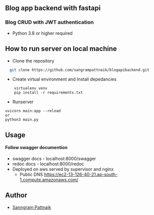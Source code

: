 
## Blog app backend with fastapi

### Blog CRUD with JWT authentication
- Python 3.8 or higher required


  
## How to run server on local machine

- Clone the repository
```bash
  git clone https://github.com/sangrampattnaik/blogapibackend.git
```
- Create virtual environment and Install depedancies
```
    virtualenv venv
    pip install -r requirements.txt
```
- Runserver
```
uvicorn main:app --reload
or
python3 main.py
```
## Usage
#### Follow swagger documention
- swagger docs - localhost:8000/swagger
- redoc docs - localhost:8000/redoc
- Deployed on aws served by supervisor and nginx 
    - Public DNS https://ec2-13-126-40-21.ap-south-1.compute.amazonaws.com/
  
## Author

 - [Sanngram Pattnaik](https://github.com/sangrampattnaik)

  